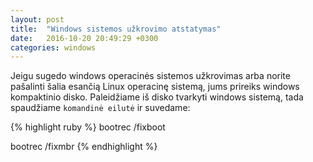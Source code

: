 ```yaml
---
layout: post
title:  "Windows sistemos užkrovimo atstatymas"
date:   2016-10-20 20:49:29 +0300
categories: windows
---
```

Jeigu sugedo windows operacinės sistemos užkrovimas arba norite pašalinti šalia esančią Linux operacinę sistemą, jums prireiks windows kompaktinio disko. Paleidžiame iš disko tvarkyti windows sistemą, tada spaudžiame `komandinė eilutė` ir suvedame:

{% highlight ruby %}
bootrec /fixboot

bootrec /fixmbr
{% endhighlight %}


